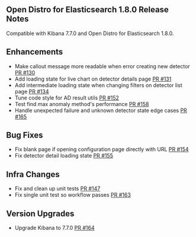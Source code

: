 ## Open Distro for Elasticsearch 1.8.0 Release Notes
Compatible with Kibana 7.7.0 and Open Distro for Elasticsearch 1.8.0.

## Enhancements
- Make callout message more readable when error creating new detector [PR #130](https://github.com/opendistro-for-elasticsearch/anomaly-detection-kibana-plugin/pull/130)
- Add loading state for live chart on detector details page [PR #131](https://github.com/opendistro-for-elasticsearch/anomaly-detection-kibana-plugin/pull/131)
- Add intermediate loading state when changing filters on detector list page [PR #134](https://github.com/opendistro-for-elasticsearch/anomaly-detection-kibana-plugin/pull/134)
- Tune code style for AD result utils [PR #152](https://github.com/opendistro-for-elasticsearch/anomaly-detection-kibana-plugin/pull/152)
- Test find max anomaly method's performance [PR #158](https://github.com/opendistro-for-elasticsearch/anomaly-detection-kibana-plugin/pull/158)
- Handle unexpected failure and unknown detector state edge cases [PR #165](https://github.com/opendistro-for-elasticsearch/anomaly-detection-kibana-plugin/pull/165)

## Bug Fixes
- Fix blank page if opening configuration page directly with URL [PR #154](https://github.com/opendistro-for-elasticsearch/anomaly-detection-kibana-plugin/pull/154)
- Fix detector detail loading state [PR #155](https://github.com/opendistro-for-elasticsearch/anomaly-detection-kibana-plugin/pull/155)

## Infra Changes
- Fix and clean up unit tests [PR #147](https://github.com/opendistro-for-elasticsearch/anomaly-detection-kibana-plugin/pull/147)
- Fix single unit test so workflow passes [PR #163](https://github.com/opendistro-for-elasticsearch/anomaly-detection-kibana-plugin/pull/163)

## Version Upgrades
- Upgrade Kibana to 7.7.0 [PR #164](https://github.com/opendistro-for-elasticsearch/anomaly-detection-kibana-plugin/pull/164)
